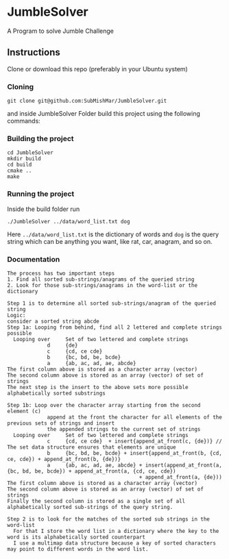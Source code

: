 # JumbleSolver
A Program to solve Jumble Challenge

## Instructions
Clone or download this repo (preferably in your Ubuntu system) 
### Cloning
```
git clone git@github.com:SubMishMar/JumbleSolver.git
```
and inside JumbleSolver Folder build this project using the following commands:
### Building the project
```
cd JumbleSolver
mkdir build
cd build
cmake ..
make
```
### Running the project
Inside the build folder run
```
./JumbleSolver ../data/word_list.txt dog

```
Here `../data/word_list.txt` is the dictionary of words and `dog` is the query string which can be anything you want, like rat, car, anagram, and so on.

### Documentation
```
The process has two important steps
1. Find all sorted sub-strings/anagrams of the queried string
2. Look for those sub-strings/anagrams in the word-list or the dictionary
```
```
Step 1 is to determine all sorted sub-strings/anagram of the queried string
Logic:
consider a sorted string abcde
Step 1a: Looping from behind, find all 2 lettered and complete strings possible
  Looping over     Set of two lettered and complete strings
             d     {de}
             c     {cd, ce cde}
             b     {bc, bd, be, bcde}
             a     {ab, ac, ad, ae, abcde}
The first column above is stored as a character array (vector)
The second column above is stored as an array (vector) of set of strings
The next step is the insert to the above sets more possible alphabetically sorted substrings

Step 1b: Loop over the character array starting from the second element (c)
             append at the front the character for all elements of the previous sets of strings and insert
             the appended strings to the current set of strings
  Looping over     Set of two lettered and complete strings
             c     {cd, ce cde}  + insert{append_at_front(c, {de})} // The set data structure ensures that elements are unique
             b     {bc, bd, be, bcde} + insert{append_at_front(b, {cd, ce, cde}) + append_at_front(b, {de})}
             a     {ab, ac, ad, ae, abcde} + insert(append_at_front(a, {bc, bd, be, bcde}) + append_at_front(a, {cd, ce, cde})
                                           + append_at_front(a, {de}))
The first column above is stored as a character array (vector)
The second column above is stored as an array (vector) of set of strings
Finally the second column is stored as a single set of all alphabetically sorted sub-strings of the query string.
```
```
Step 2 is to look for the matches of the sorted sub strings in the word-list
  For that I store the word list in a dictionary where the key to the word is its alphabetically sorted counterpart
  I use a multimap data structure because a key of sorted characters may point to different words in the word list. 
